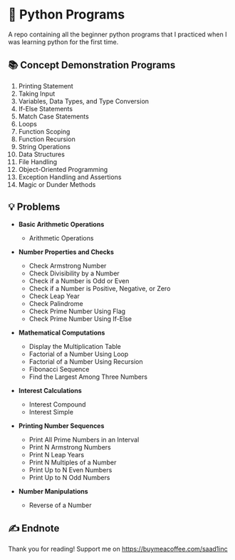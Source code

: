 # 🐍 Python Programs
A repo containing all the beginner python programs that I practiced when I was learning python for the first time.

## 📚 Concept Demonstration Programs

1. Printing Statement  
2. Taking Input  
3. Variables, Data Types, and Type Conversion  
4. If-Else Statements  
5. Match Case Statements  
6. Loops  
7. Function Scoping  
8. Function Recursion  
9. String Operations  
10. Data Structures  
11. File Handling  
12. Object-Oriented Programming  
13. Exception Handling and Assertions
14. Magic or Dunder Methods

## 💡 Problems

- **Basic Arithmetic Operations**  
  - Arithmetic Operations  

- **Number Properties and Checks**  
  - Check Armstrong Number  
  - Check Divisibility by a Number  
  - Check if a Number is Odd or Even  
  - Check if a Number is Positive, Negative, or Zero  
  - Check Leap Year  
  - Check Palindrome  
  - Check Prime Number Using Flag  
  - Check Prime Number Using If-Else  

- **Mathematical Computations**  
  - Display the Multiplication Table  
  - Factorial of a Number Using Loop  
  - Factorial of a Number Using Recursion  
  - Fibonacci Sequence  
  - Find the Largest Among Three Numbers  

- **Interest Calculations**  
  - Interest Compound  
  - Interest Simple  

- **Printing Number Sequences**  
  - Print All Prime Numbers in an Interval  
  - Print N Armstrong Numbers  
  - Print N Leap Years  
  - Print N Multiples of a Number  
  - Print Up to N Even Numbers  
  - Print Up to N Odd Numbers  

- **Number Manipulations**  
  - Reverse of a Number 

## ✍️ Endnote
Thank you for reading!
Support me on https://buymeacoffee.com/saad1inc
